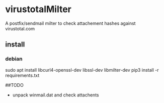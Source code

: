 # virustotalMilter
A postfix/sendmail milter to check attachement hashes against virustotal.com 

## install ##

### debian ###

sudo apt install libcurl4-openssl-dev libssl-dev libmilter-dev
pip3 install -r  requirements.txt 


##TODO

* unpack winmail.dat and check attachents
